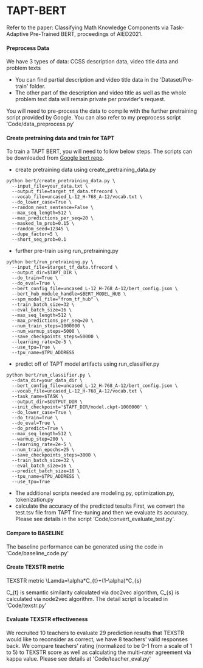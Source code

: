 # TAPT-BERT
Refer to the paper: Classifying Math Knowledge Components via Task-Adaptive Pre-Trained BERT, proceedings of AIED2021.

#### Preprocess Data
We have 3 types of data: CCSS description data, video title data and problem texts
+ You can find partial description and video title data in the 'Dataset/Pre-train' folder. 
+ The other part of the description and video title as well as the whole problem text data will remain private per provider's request.

You will need to pre-process the data to compile with the further pretraining script provided by Google. You can also refer to my preprocess script 'Code/data_preprocess.py' 
#### Create pretraining data and train for TAPT
To train a TAPT BERT, you will need to follow below steps. The scripts can be downloaded from  [Google bert repo](https://github.com/google-research/bert).
+ create pretraining data using create_pretraining_data.py

```
python bert/create_pretraining_data.py \
  --input_file=your_data.txt \
  --output_file=target_tf_data.tfrecord \
  --vocab_file=uncased_L-12_H-768_A-12/vocab.txt \
  --do_lower_case=True \
  --random_next_sentence=False \
  --max_seq_length=512 \
  --max_predictions_per_seq=20 \
  --masked_lm_prob=0.15 \
  --random_seed=12345 \
  --dupe_factor=5 \
  --short_seq_prob=0.1
```

+ further pre-train using run_pretraining.py

```
python bert/run_pretraining.py \
  --input_file=$target_tf_data.tfrecord \
  --output_dir=$TAPT_DIR \
  --do_train=True \
  --do_eval=True \
  --bert_config_file=uncased_L-12_H-768_A-12/bert_config.json \
  --bert_hub_module_handle=$BERT_MODEL_HUB \
  --spm_model_file="from_tf_hub" \
  --train_batch_size=32 \
  --eval_batch_size=16 \
  --max_seq_length=512 \
  --max_predictions_per_seq=20 \
  --num_train_steps=1000000 \
  --num_warmup_steps=5000 \
  --save_checkpoints_steps=50000 \
  --learning_rate=2e-5 \
  --use_tpu=True \
  --tpu_name=$TPU_ADDRESS 

```
+ predict off of TAPT model artifacts using run_classifier.py

```
python bert/run_classifier.py \
  --data_dir=your_data_dir \
  --bert_config_file=uncased_L-12_H-768_A-12/bert_config.json \
  --vocab_file=uncased_L-12_H-768_A-12/vocab.txt \
  --task_name=$TASK \
  --output_dir=$OUTPUT_DIR \
  --init_checkpoint='$TAPT_DIR/model.ckpt-1000000' \
  --do_lower_case=True \
  --do_train=True \
  --do_eval=True \
  --do_predict=True \
  --max_seq_length=512 \
  --warmup_step=200 \
  --learning_rate=2e-5 \
  --num_train_epochs=25 \
  --save_checkpoints_steps=3000 \
  --train_batch_size=32 \
  --eval_batch_size=16 \
  --predict_batch_size=16 \
  --tpu_name=$TPU_ADDRESS \
  --use_tpu=True

```
+ The additional scripts needed are modeling.py, optimization.py, tokenization.py
+ calculate the accuracy of the predicted tesults
First, we convert the test.tsv file from TAPT fine-tuning and then we evaluate its accuracy. Please see details in the script 'Code/convert_evaluate_test.py'.
#### Compare to BASELINE

The baseline performance can be generated using the code in 'Code/baseline_code.py'

#### Create TEXSTR metric
TEXSTR metric \Lamda=\alpha*C_{t}+(1-\alpha)*C_{s}

C_{t} is semantic similarity calculated via doc2vec algorithm, C_{s} is calculated via node2vec algorithm. The detail script is located in 'Code/texstr.py' 

#### Evaluate TEXSTR effectiveness

We recruited 10 teachers to evaluate 29 prediction results that TEXSTR would like to reconsider as correct, we have 8 teachers' valid responses back. We compare teachers' rating (normalized to be 0-1 from a scale of 1 to 5) to TEXSTR score as well as calculating the multi-rater agreement via kappa value. Please see details at 'Code/teacher_eval.py'
